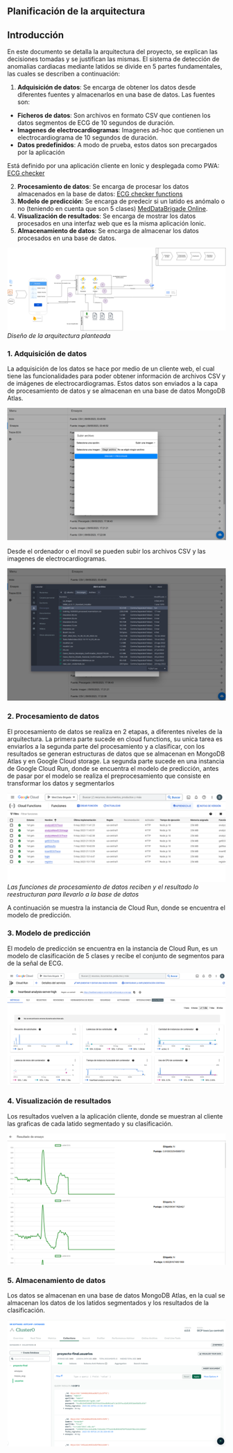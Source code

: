 ## Planificación de la arquitectura

## Introducción

En este documento se detalla la arquitectura del proyecto, se explican las decisiones tomadas y se justifican las mismas.
El sistema de detección de anomalias cardiacas mediante latidos se divide en 5 partes fundamentales, las cuales se describen a continuación:

1. **Adquisición de datos**: Se encarga de obtener los datos desde diferentes fuentes y almacenarlos en una base de datos. Las fuentes son:
* **Ficheros de datos**: Son archivos en formato CSV que contienen los datos segmentos de ECG de 10 segundos de duración.
* **Imagenes de electrocardiogramas**: Imagenes ad-hoc que contienen un electrocardiograma de 10 segundos de duración.
* **Datos predefinidos**: A modo de prueba, estos datos son precargados por la aplicación

Está definido por una aplicación cliente en Ionic y desplegada como PWA: [ECG checker](../5.%20clientes/ecg-checker/Readme.md)

2. **Procesamiento de datos**: Se encarga de procesar los datos almacenados en la base de datos: [ECG checker functions](./ecg-checker_gcp-functions/Readme.md)
3. **Modelo de predicción**: Se encarga de predecir si un latido es anómalo o no (teniendo en cuenta que son 5 clases) [MedDataBrigade Online](./MedDataBrigadeOnline).
4. **Visualización de resultados**: Se encarga de mostrar los datos procesados en una interfaz web que es la misma aplicación Ionic.
5. **Almacenamiento de datos**: Se encarga de almacenar los datos procesados en una base de datos.

![Arquitectura](./images/arquitectura%20app-Flujo%20de%20arquitectura.drawio.png)
*Diseño de la arquitectura planteada*
### 1. Adquisición de datos
La adquisición de los datos se hace por medio de un cliente web, el cual tiene las funcionalidades para poder obtener información de archivos CSV y 
de imágenes de electrocardiogramas. Estos datos son enviados a la capa de procesamiento de datos y se almacenan en una base de datos MongoDB Atlas.


![Adquisición de datos](./images/Captura%20de%20pantalla%20de%202023-05-10%2011-16-53.png)

Desde el ordenador o el movil se pueden subir los archivos CSV y las imagenes de electrocardiogramas.

![Selección de datos](./images/Captura%20de%20pantalla%20de%202023-05-10%2011-17-26.png)


### 2. Procesamiento de datos
El procesamiento de datos se realiza en 2 etapas, a diferentes niveles de la arquitectura. 
La primera parte sucede en cloud functions, su unica tarea es enviarlos a la segunda parte del procesamiento y a clasificar, 
con los resultados se generan estructuras de datos que se almacenan en MongoDB Atlas y en Google Cloud storage.
La segunda parte sucede en una instancia de Google Cloud Run, donde se encuentra el modelo de predicción, antes de pasar por el modelo se realiza el 
preprocesamiento que consiste en transformar los datos y segmentarlos


![Funciones de receopción de datos y almacenamiento](./images/Captura%20de%20pantalla%20de%202023-05-10%2011-22-23.png "Procesamiento")
*Las funciones de procesamiento de datos reciben y el resultado lo reestructuran para llevarlo a la base de datos*

A continuación se muestra la instancia de Cloud Run, donde se encuentra el modelo de predicción.






### 3. Modelo de predicción

El modelo de predicción se encuentra en la instancia de Cloud Run, es un modelo de clasificación de 5 clases y recibe el conjunto de segmentos 
para de la señal de ECG.

![Instancia de Cloud Run](./images/Captura%20de%20pantalla%20de%202023-05-10%2011-27-51.png "Procesamiento")


### 4. Visualización de resultados

Los resultados vuelven a la aplicación cliente, donde se muestran al cliente las graficas de cada latido segmentado y su clasificación.

![Visualización de resultados](./images/Captura%20de%20pantalla%20de%202023-05-10%2011-30-15.png "Visualización")

### 5. Almacenamiento de datos

Los datos se almacenan en una base de datos MongoDB Atlas, en la cual se almacenan los datos de los latidos segmentados y los resultados de la clasificación.

![Almacenamiento de datos](./images/Captura%20de%20pantalla%20de%202023-05-10%2011-33-15.png "Almacenamiento")